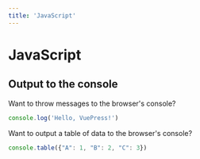 ```yaml
---
title: 'JavaScript'
---
```


# JavaScript

## Output to the console

Want to throw messages to the browser's console?

```js
console.log('Hello, VuePress!')
```

Want to output a table of data to the browser's console?

```js
console.table({"A": 1, "B": 2, "C": 3})
```

